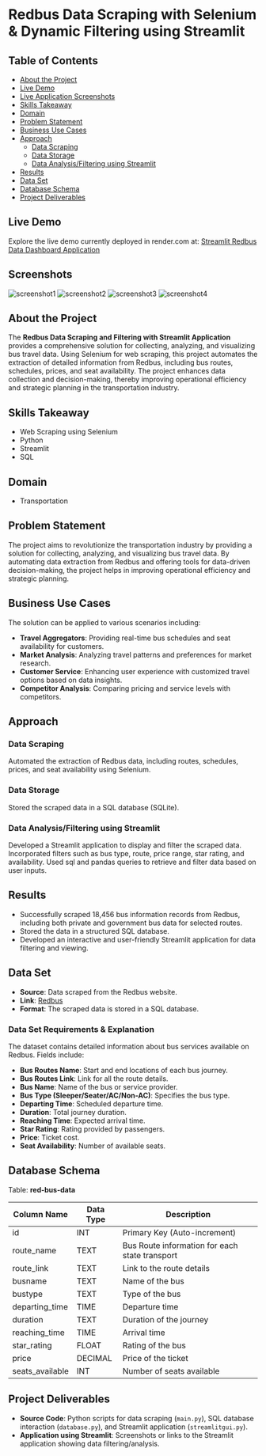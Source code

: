 # Redbus Data Scraping with Selenium & Dynamic Filtering using Streamlit

## Table of Contents


- [About the Project](#about-the-project)
- [Live Demo](#live-demo)
- [Live Application Screenshots](#live-demo)
- [Skills Takeaway](#skills-takeaway)
- [Domain](#domain)
- [Problem Statement](#problem-statement)
- [Business Use Cases](#business-use-cases)
- [Approach](#approach)
  - [Data Scraping](#data-scraping)
  - [Data Storage](#data-storage)
  - [Data Analysis/Filtering using Streamlit](#data-analysisfiltering-using-streamlit)
- [Results](#results)
- [Data Set](#data-set)
- [Database Schema](#database-schema)
- [Project Deliverables](#project-deliverables)
 
  
## Live Demo

Explore the live demo currently deployed in render.com at: [Streamlit Redbus Data Dashboard Application](https://redbus-webscraping-proj.onrender.com/)

## Screenshots
![screenshot1](https://github.com/praveenRI007/Redbus-Webscraping-proj/blob/master/screenshots/redbus1.PNG)
![screenshot2](https://github.com/praveenRI007/Redbus-Webscraping-proj/blob/master/screenshots/redbus2.PNG)
![screenshot3](https://github.com/praveenRI007/Redbus-Webscraping-proj/blob/master/screenshots/redbus3.PNG)
![screenshot4](https://github.com/praveenRI007/Redbus-Webscraping-proj/blob/master/screenshots/redbus4.PNG)

## About the Project

The **Redbus Data Scraping and Filtering with Streamlit Application** provides a comprehensive solution for collecting, analyzing, and visualizing bus travel data. Using Selenium for web scraping, this project automates the extraction of detailed information from Redbus, including bus routes, schedules, prices, and seat availability. The project enhances data collection and decision-making, thereby improving operational efficiency and strategic planning in the transportation industry.

## Skills Takeaway

- Web Scraping using Selenium
- Python
- Streamlit
- SQL

## Domain

- Transportation

## Problem Statement

The project aims to revolutionize the transportation industry by providing a solution for collecting, analyzing, and visualizing bus travel data. By automating data extraction from Redbus and offering tools for data-driven decision-making, the project helps in improving operational efficiency and strategic planning.

## Business Use Cases

The solution can be applied to various scenarios including:
- **Travel Aggregators**: Providing real-time bus schedules and seat availability for customers.
- **Market Analysis**: Analyzing travel patterns and preferences for market research.
- **Customer Service**: Enhancing user experience with customized travel options based on data insights.
- **Competitor Analysis**: Comparing pricing and service levels with competitors.

## Approach

### Data Scraping

Automated the extraction of Redbus data, including routes, schedules, prices, and seat availability using Selenium.

### Data Storage

Stored the scraped data in a SQL database (SQLite).

### Data Analysis/Filtering using Streamlit

Developed a Streamlit application to display and filter the scraped data. Incorporated filters such as bus type, route, price range, star rating, and availability. 
Used sql and pandas queries to retrieve and filter data based on user inputs.

## Results

- Successfully scraped 18,456 bus information records from Redbus, including both private and government bus data for selected routes.
- Stored the data in a structured SQL database.
- Developed an interactive and user-friendly Streamlit application for data filtering and viewing.

## Data Set

- **Source**: Data scraped from the Redbus website.
- **Link**: [Redbus](https://www.redbus.in/)
- **Format**: The scraped data is stored in a SQL database.

### Data Set Requirements & Explanation

The dataset contains detailed information about bus services available on Redbus. Fields include:
- **Bus Routes Name**: Start and end locations of each bus journey.
- **Bus Routes Link**: Link for all the route details.
- **Bus Name**: Name of the bus or service provider.
- **Bus Type (Sleeper/Seater/AC/Non-AC)**: Specifies the bus type.
- **Departing Time**: Scheduled departure time.
- **Duration**: Total journey duration.
- **Reaching Time**: Expected arrival time.
- **Star Rating**: Rating provided by passengers.
- **Price**: Ticket cost.
- **Seat Availability**: Number of available seats.

## Database Schema

Table: **red-bus-data**

| Column Name    | Data Type | Description                            |
|----------------|------------|----------------------------------------|
| id             | INT        | Primary Key (Auto-increment)           |
| route_name     | TEXT       | Bus Route information for each state transport |
| route_link     | TEXT       | Link to the route details              |
| busname        | TEXT       | Name of the bus                        |
| bustype        | TEXT       | Type of the bus                        |
| departing_time | TIME       | Departure time                         |
| duration       | TEXT       | Duration of the journey                |
| reaching_time  | TIME       | Arrival time                           |
| star_rating    | FLOAT      | Rating of the bus                      |
| price          | DECIMAL    | Price of the ticket                    |
| seats_available| INT        | Number of seats available              |

## Project Deliverables

- **Source Code**: Python scripts for data scraping (`main.py`), SQL database interaction (`database.py`), and Streamlit application (`streamlitgui.py`).
- **Application using Streamlit**: Screenshots or links to the Streamlit application showing data filtering/analysis.



